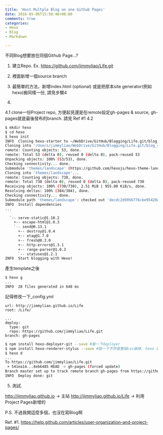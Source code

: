```yaml
---
title: 'Host Multple Blog on one Github Pages'
date: 2016-05-06T15:50:46+08:00
comments: true
categories: 
- Hexo
- Blog
- Markdown

---
```

不同Blog想要放在同個Github Page...?

<!--more-->

1. 建立Repo. Ex. https://github.com/jimmyliao/Life.git
2. 裡面新增一個source branch
3. 最簡單的方法，新增index.html
(optional) 或是把原本site generator(例如hexo)搬同樣一份, 請見步驟4

4. 
4.1 clone一份Project repo, 方便起見還是在remote設定gh-pages & source, gh-pages就是最後發布的branch. 請見 Ref #1
4.2 

``` bash
$ mkdir hexo
$ cd hexo
$ hexo init
INFO  Cloning hexo-starter to ~/WebDrive/GitHub/Blogging/Life.git/blog_src
Cloning into '/Users/jimmyliao/WebDrive/GitHub/Blogging/Life.git/blog_src'...
remote: Counting objects: 53, done.
remote: Total 53 (delta 0), reused 0 (delta 0), pack-reused 53
Unpacking objects: 100% (53/53), done.
Checking connectivity... done.
Submodule 'themes/landscape' (https://github.com/hexojs/hexo-theme-landscape.git) registered for path 'themes/landscape'
Cloning into 'themes/landscape'...
remote: Counting objects: 730, done.
remote: Total 730 (delta 0), reused 0 (delta 0), pack-reused 730
Receiving objects: 100% (730/730), 2.51 MiB | 955.00 KiB/s, done.
Resolving deltas: 100% (384/384), done.
Checking connectivity... done.
Submodule path 'themes/landscape': checked out 'decdc2d9956776cbe95420ae94bac87e22468d38'
INFO  Install dependencies
...

  `-- serve-static@1.10.2
    +-- escape-html@1.0.3
    `-- send@0.13.1
      +-- destroy@1.0.4
      +-- etag@1.7.0
      +-- fresh@0.3.0
      +-- http-errors@1.3.1
      +-- range-parser@1.0.3
      `-- statuses@1.2.1
INFO  Start blogging with Hexo!

``` 

產生template之後

``` bash
$ hexo g
...
INFO  28 files generated in 648 ms
``` 
記得修改一下_config.yml
``` 
url: http://jimmyliao.github.io/Life
root: /Life/

...
deploy:
  type: git
  repo: https://github.com/jimmyliao/Life.git
branch: gh-pages

``` 

``` bash
$ npm install hexo-deployer-git --save #裝一下deployer
$ npm install hexo-renderer-stylus --save #裝一下不然會整個css破掉, hexo issue
$ hexo d
...
To https://github.com/jimmyliao/Life.git
 + 541ea14...4eb6485 HEAD -> gh-pages (forced update)
Branch master set up to track remote branch gh-pages from https://github.com/jimmyliao/Life.git.
INFO  Deploy done: git


``` 


5. 測試.

http://jimmyliao.github.io -> 主站
http://jimmyliao.github.io/Life -> 利用Project Pages新增的


P.S. 不過我開這麼多個，也沒在寫Blog啊


Ref.
#1. https://help.github.com/articles/user-organization-and-project-pages/